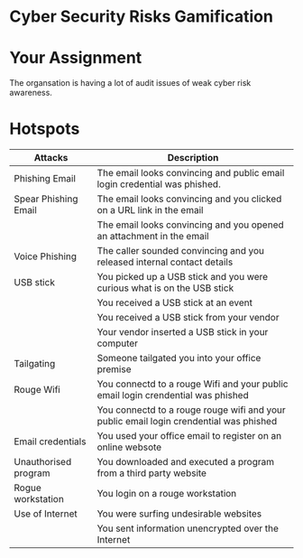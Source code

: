 # Cyber Security Risks Gamification

# Your Assignment
The organsation is having a lot of audit issues of weak cyber risk awareness.


# Hotspots

| Attacks                             | Description                |
| ------------------------------------------ | ---------------------------------- |
| Phishing Email | The email looks convincing and public email login credential was phished.  |
| Spear Phishing Email  | The email looks convincing and you clicked on a URL link in the email |
|                       | The email looks convincing and you opened an attachment in the email |
| Voice Phishing  | The caller sounded convincing and you released internal contact details |
| USB stick       | You picked up a USB stick and you were curious what is on the USB stick|
|                 | You received a USB stick at an event |
|                 | You received a USB stick from your vendor |
|                 | Your vendor inserted a USB stick in your computer  |
| Tailgating      | Someone tailgated you into your office premise  |
| Rouge Wifi      | You connectd to a rouge Wifi and your public email login crendential was phished   |
|                 | You connectd to a rouge rouge wifi and your public email login crendential was phished |
| Email credentials  | You used your office email to register on an online websote   |
| Unauthorised program  | You downloaded and executed a program from a third party website  |
| Rogue workstation  | You login on a rouge workstation   |
| Use of Internet    | You were surfing undesirable websites |
|                    | You sent information unencrypted over the Internet  |


